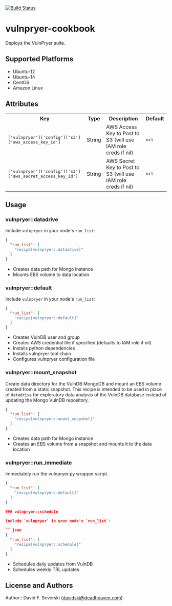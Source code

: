 [![Build Status](https://secure.travis-ci.org/davidski/chef-vulnpryer.png)](http://travis-ci.org/davidski/chef-vulnpryer)

# vulnpryer-cookbook

Deploys the VulnPryer suite.

## Supported Platforms

- Ubuntu-12
- Ubuntu-14
- CentOS
- Amazon Linux

## Attributes

<table>
  <tr>
    <th>Key</th>
    <th>Type</th>
    <th>Description</th>
    <th>Default</th>
  </tr>
  <tr>
    <td><tt>['vulnpryer']['config']['s3']['aws_access_key_id']</tt></td>
    <td>String</td>
    <td>AWS Access Key to Post to S3 (will use IAM role creds if nil)</td>
    <td><tt>nil</tt></td>
  </tr>
  <tr>
    <td><tt>['vulnpryer']['config']['s3']['aws_secret_access_key_id']</tt></td>
    <td>String</td>
    <td>AWS Secret Key to Post to S3 (will use IAM role creds if nil)</td>
    <td><tt>nil</tt></td>
  </tr>
</table>

## Usage

### vulnpryer::datadrive

Include `vulnpryer` in your node's `run_list`:

```json
{
  "run_list": [
    "recipe[vulnpryer::datadrive]"
  ]
}
```
- Creates data path for Mongo instance
- Mounts EBS volume to data location


### vulnpryer::default

Include `vulnpryer` in your node's `run_list`:

```json
{
  "run_list": [
    "recipe[vulnpryer::default]"
  ]
}
```

- Creates VulnDB user and group
- Creates AWS credential file if specified (defaults to IAM role if nil)
- Installs python dependencies
- Installs vulnpryer tool chain
- Configures vulnpryer configuration file

### vulnpryer::mount_snapshot

Create data directory for the VulnDB MongoDB and mount an EBS volume created from a static snapshot. 
This recipe is intended to be used in place of `datadrive` for exploratory data analysis of the VulnDB 
database instead of updating the Mongo VulnDB repository.

```json
{
  "run_list": [
    "recipe[vulnpryer::mount_snapshot]"
  ]
}
```
- Creates data path for Mongo instance
- Creates an EBS volume from a snapshot and mounts it to the data location

### vulnpryer::run_immediate

Immediately run the vulnpryer.py wrapper script.

```json
{
  "run_list": [
    "recipe[vulnpryer::default]"
  ]
}

### vulnpryer::schedule

Include `vulnpryer` in your node's `run_list`:

```json
{
  "run_list": [
    "recipe[vulnpryer::schedule]"
  ]
}
```
- Schedules daily updates from VulnDB
- Schedules weekly TRL updates


## License and Authors

Author:: David F. Severski (<davidski@deadheaven.com>)

